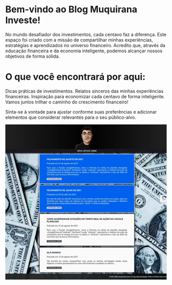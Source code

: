 # Bem-vindo ao Blog Muquirana Investe!

No mundo desafiador dos investimentos, cada centavo faz a diferença. Este espaço foi criado com a missão de compartilhar minhas experiências, estratégias e aprendizados no universo financeiro. Acredito que, através da educação financeira e da economia inteligente, podemos alcançar nossos objetivos de forma sólida.

# O que você encontrará por aqui:

Dicas práticas de investimentos.
Relatos sinceros das minhas experiências financeiras.
Inspiração para economizar cada centavo de forma inteligente.
Vamos juntos trilhar o caminho do crescimento financeiro! 

Sinta-se à vontade para ajustar conforme suas preferências e adicionar elementos que considerar relevantes para o seu público-alvo.

<img src="https://raw.githubusercontent.com/henriquetourinho/muquirana.github.io/main/media/v1.webp">
